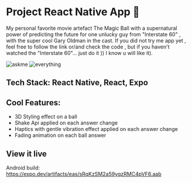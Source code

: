 # Project React Native App 📱

My personal favorite movie artefact The Magic Ball with a supernatural power of predicting the future for one unlucky guy from "Interstate 60" , with the super cool Gary Oldman in the cast. If you did not try me app yet , feel free to follow the link or/and check the code , but if you haven't watched the "Interstate 60"... just do it )) I know u will like it).


![askme](https://user-images.githubusercontent.com/83823676/144100450-9fa7ed40-d38d-4aa2-ab93-f0d7e981f6aa.jpeg)
![everything](https://user-images.githubusercontent.com/83823676/144100472-6c81cfe6-afc7-4a97-adbe-986c4d647d6b.jpeg)


## Tech Stack: React Native, React, Expo

## Cool Features:

- 3D Styling effect on a ball
- Shake Api applied on each answer change
- Haptics with gentle vibration effect applied on each answer change
- Fading animation on each ball answer

## View it live

Android build: 
https://expo.dev/artifacts/eas/sRqKzSM2a59yqzRMC4pVF6.aab
